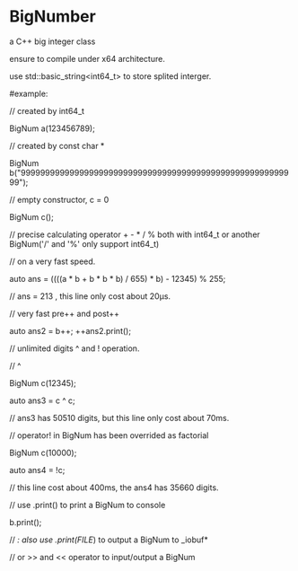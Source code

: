 # BigNumber
a C++ big integer class


ensure to compile under x64 architecture.

use std::basic_string<int64_t> to store splited interger.


#example:


// created by int64_t

BigNum a(123456789);


// created by const char *

BigNum b("999999999999999999999999999999999999999999999999999999999");


// empty constructor, c = 0

BigNum c();



// precise calculating operator + - * / % both with int64_t or another BigNum('/' and '%' only support int64_t)

// on a very fast speed.


auto ans = ((((a * b + b * b * b) / 655) * b) - 12345) % 255;

// ans = 213 , this line only cost about 20μs.



// very fast pre++ and post++

auto ans2 = b++; ++ans2.print();



// unlimited digits ^ and ! operation.

// ^

BigNum c(12345);

auto ans3 = c ^ c;

// ans3 has 50510 digits, but this line only cost about 70ms.



// operator! in BigNum has been overrided as factorial

BigNum c(10000);

auto ans4 = !c;

// this line cost about 400ms, the ans4 has 35660 digits.



// use .print() to print a BigNum to console

b.print();



// *: also use .print(FILE*) to output a BigNum to _iobuf*

//    or >> and << operator to input/output a BigNum
